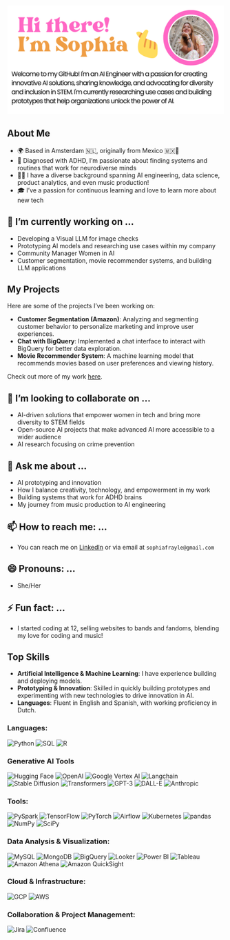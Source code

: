 


![Header](./Sophia%20Frayle%20(1280%20x%20640%20px).png)



## About Me

- 🌍 Based in Amsterdam 🇳🇱, originally from Mexico 🇲🇽🌮
- 🧠 Diagnosed with ADHD, I’m passionate about finding systems and routines that work for neurodiverse minds
- 👩‍💻 I have a diverse background spanning AI engineering, data science, product analytics, and even music production!
- 🎓 I’ve a passion for continuous learning and love to learn more about new tech

## 🔭 I’m currently working on ...
- Developing a Visual LLM for image checks
- Prototyping AI models and researching use cases within my company
- Community Manager Women in AI
- Customer segmentation, movie recommender systems, and building LLM applications 


## My Projects

Here are some of the projects I’ve been working on:

- **Customer Segmentation (Amazon)**: Analyzing and segmenting customer behavior to personalize marketing and improve user experiences.
- **Chat with BigQuery**: Implemented a chat interface to interact with BigQuery for better data exploration.
- **Movie Recommender System**: A machine learning model that recommends movies based on user preferences and viewing history.

Check out more of my work [here](https://github.com/your-profile-link).

## 👯 I’m looking to collaborate on ...
- AI-driven solutions that empower women in tech and bring more diversity to STEM fields
- Open-source AI projects that make advanced AI more accessible to a wider audience
- AI research focusing on crime prevention

## 💬 Ask me about ...
- AI prototyping and innovation
- How I balance creativity, technology, and empowerment in my work
- Building systems that work for ADHD brains
- My journey from music production to AI engineering


## 📫 How to reach me: ...
- You can reach me on [LinkedIn](https://www.linkedin.com/in/sophiafrayle/) or via email at `sophiafrayle@gmail.com`

## 😄 Pronouns: ...
- She/Her

## ⚡ Fun fact: ...
- I started coding at 12, selling websites to bands and fandoms, blending my love for coding and music!


## Top Skills

- **Artificial Intelligence & Machine Learning**: I have experience building and deploying models.
- **Prototyping & Innovation**: Skilled in quickly building prototypes and experimenting with new technologies to drive innovation in AI.
- **Languages**: Fluent in English and Spanish, with working proficiency in Dutch.


### Languages:

![Python](https://img.shields.io/badge/Python-3776AB?style=for-the-badge&logo=python&logoColor=white)
![SQL](https://img.shields.io/badge/SQL-003B57?style=for-the-badge&logo=postgresql&logoColor=white)
![R](https://img.shields.io/badge/R-276DC3?style=for-the-badge&logo=r&logoColor=white)

### Generative AI Tools

![Hugging Face](https://img.shields.io/badge/Hugging%20Face-F9A03C?style=for-the-badge&logo=huggingface&logoColor=white)
![OpenAI](https://img.shields.io/badge/OpenAI-412991?style=for-the-badge&logo=openai&logoColor=white)
![Google Vertex AI](https://img.shields.io/badge/Google%20Vertex%20AI-4285F4?style=for-the-badge&logo=googlecloud&logoColor=white)
![Langchain](https://img.shields.io/badge/Langchain-0096FF?style=for-the-badge&logo=langchain&logoColor=white)
![Stable Diffusion](https://img.shields.io/badge/Stable%20Diffusion-000000?style=for-the-badge&logo=stabilityai&logoColor=white)
![Transformers](https://img.shields.io/badge/Transformers-FF6F00?style=for-the-badge&logo=huggingface&logoColor=white)
![GPT-3](https://img.shields.io/badge/GPT--3-412991?style=for-the-badge&logo=openai&logoColor=white)
![DALL-E](https://img.shields.io/badge/DALL--E-412991?style=for-the-badge&logo=openai&logoColor=white)
![Anthropic](https://img.shields.io/badge/Anthropic-000000?style=for-the-badge&logo=anthropic&logoColor=white)


### Tools:
![PySpark](https://img.shields.io/badge/PySpark-E25A1C?style=for-the-badge&logo=apache-spark&logoColor=white)
![TensorFlow](https://img.shields.io/badge/TensorFlow-FF6F00?style=for-the-badge&logo=tensorflow&logoColor=white)
![PyTorch](https://img.shields.io/badge/PyTorch-EE4C2C?style=for-the-badge&logo=pytorch&logoColor=white)
![Airflow](https://img.shields.io/badge/Apache%20Airflow-017CEE?style=for-the-badge&logo=apacheairflow&logoColor=white)
![Kubernetes](https://img.shields.io/badge/Kubernetes-326CE5?style=for-the-badge&logo=kubernetes&logoColor=white)
![pandas](https://img.shields.io/badge/pandas-150458?style=for-the-badge&logo=pandas&logoColor=white)
![NumPy](https://img.shields.io/badge/NumPy-013243?style=for-the-badge&logo=numpy&logoColor=white)
![SciPy](https://img.shields.io/badge/SciPy-8CAAE6?style=for-the-badge&logo=scipy&logoColor=white)


### Data Analysis & Visualization: 

![MySQL](https://img.shields.io/badge/MySQL-4479A1?style=for-the-badge&logo=mysql&logoColor=white)
![MongoDB](https://img.shields.io/badge/MongoDB-47A248?style=for-the-badge&logo=mongodb&logoColor=white)
![BigQuery](https://img.shields.io/badge/BigQuery-4285F4?style=for-the-badge&logo=google-cloud&logoColor=white)
![Looker](https://img.shields.io/badge/Looker-4285F4?style=for-the-badge&logo=looker&logoColor=white)
![Power BI](https://img.shields.io/badge/Power_BI-F2C811?style=for-the-badge&logo=powerbi&logoColor=black)
![Tableau](https://img.shields.io/badge/Tableau-E97627?style=for-the-badge&logo=tableau&logoColor=white)
![Amazon Athena](https://img.shields.io/badge/Amazon%20Athena-232F3E?style=for-the-badge&logo=amazonaws&logoColor=white)
![Amazon QuickSight](https://img.shields.io/badge/Amazon%20QuickSight-232F3E?style=for-the-badge&logo=amazonaws&logoColor=white)



### Cloud & Infrastructure:

![GCP](https://img.shields.io/badge/GCP-4285F4?style=for-the-badge&logo=google-cloud&logoColor=white)
![AWS](https://img.shields.io/badge/AWS-232F3E?style=for-the-badge&logo=amazon-aws&logoColor=white)


### Collaboration & Project Management:

![Jira](https://img.shields.io/badge/Jira-0052CC?style=for-the-badge&logo=jira&logoColor=white)
![Confluence](https://img.shields.io/badge/Confluence-172B4D?style=for-the-badge&logo=confluence&logoColor=white)


